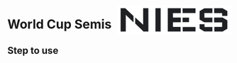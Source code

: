 <a href="http://nies.soccer/"><img src="https://github.com/nepito/world_cup_semis/blob/develop/img/logo.jpeg" align="right" width="256" /></a>

# World Cup Semis

## Step to use

